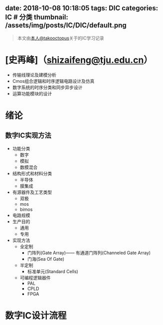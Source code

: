 date: 2018-10-08 10:18:05
tags: DIC
categories: IC # 分类
thumbnail: /assets/img/posts/IC/DIC/default.png
---

>本文由[本人@takooctopus](https://takooctopus.github.io "たこ焼きのGITHUB")关于的IC学习记录

# [史再峰]（shizaifeng@tju.edu.cn）

- 传输线理论及建模分析
- Cmos组合逻辑和时序逻辑电路设计及仿真
- 数字系统的时序分类和同步异步设计
- 运算功能模块的设计


# 绪论

## 数字IC实现方法

- 功能分类
    + 数字
    + 模拟
    + 数模混合
- 结构形式和材料分类
    + 半导体
    + 膜集成
- 有源器件及工艺类型
    + 双极
    + mos
    + bimos
- 电路规模
- 生产目的
    + 通用
    + 专用
- 实现方法
    + 全定制
        - 门阵列(Gate Array)—— 有通道门阵列(Channeled Gate Array)
        - 门海(Sea Of Gate)
    + 半定制
        - 标准单元(Standard Cells)
    + 可编程逻辑器件
        - PAL
        - CPLD
        - FPGA


# 数字IC设计流程










